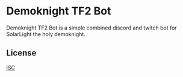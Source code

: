 # Demoknight TF2 Bot

Demoknight TF2 Bot is a simple combined discord and twitch bot for SolarLight the holy demoknight.

## License
[ISC](https://www.isc.org/licenses/)
